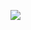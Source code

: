 ![](https://github-readme-stats.vercel.app/api?username=hideakitai&count_private=true&show_icons=true)

